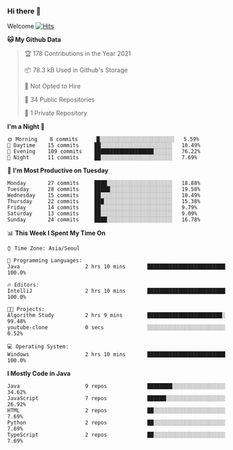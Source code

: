 ### Hi there 👋 

Welcome [![Hits](https://hits.seeyoufarm.com/api/count/incr/badge.svg?url=https%3A%2F%2Fgithub.com%2Fharry4455&count_bg=%2379C83D&title_bg=%23555555&icon=&icon_color=%23E7E7E7&title=hits&edge_flat=false)](https://hits.seeyoufarm.com)


<!--
**harry4455/harry4455** is a ✨ _special_ ✨ repository because its `README.md` (this file) appears on your GitHub profile.

Here are some ideas to get you started:

- 🔭 I’m currently working on ...
- 🌱 I’m currently learning ...
- 👯 I’m looking to collaborate on ...
- 🤔 I’m looking for help with ...
- 💬 Ask me about ...
- 📫 How to reach me: ...
- 😄 Pronouns: ...
- ⚡ Fun fact: ...
-->

<!--START_SECTION:waka-->
**🐱 My Github Data** 

> 🏆 178 Contributions in the Year 2021
 > 
> 📦 78.3 kB Used in Github's Storage 
 > 
> 🚫 Not Opted to Hire
 > 
> 📜 34 Public Repositories 
 > 
> 🔑 1 Private Repository 
 > 
**I'm a Night 🦉** 

```text
🌞 Morning    8 commits      █░░░░░░░░░░░░░░░░░░░░░░░░   5.59% 
🌆 Daytime    15 commits     ██░░░░░░░░░░░░░░░░░░░░░░░   10.49% 
🌃 Evening    109 commits    ███████████████████░░░░░░   76.22% 
🌙 Night      11 commits     ██░░░░░░░░░░░░░░░░░░░░░░░   7.69%

```
📅 **I'm Most Productive on Tuesday** 

```text
Monday       27 commits     ████░░░░░░░░░░░░░░░░░░░░░   18.88% 
Tuesday      28 commits     █████░░░░░░░░░░░░░░░░░░░░   19.58% 
Wednesday    15 commits     ██░░░░░░░░░░░░░░░░░░░░░░░   10.49% 
Thursday     22 commits     ███░░░░░░░░░░░░░░░░░░░░░░   15.38% 
Friday       14 commits     ██░░░░░░░░░░░░░░░░░░░░░░░   9.79% 
Saturday     13 commits     ██░░░░░░░░░░░░░░░░░░░░░░░   9.09% 
Sunday       24 commits     ████░░░░░░░░░░░░░░░░░░░░░   16.78%

```


📊 **This Week I Spent My Time On** 

```text
⌚︎ Time Zone: Asia/Seoul

💬 Programming Languages: 
Java                     2 hrs 10 mins       █████████████████████████   100.0%

🔥 Editors: 
IntelliJ                 2 hrs 10 mins       █████████████████████████   100.0%

🐱‍💻 Projects: 
Algorithm Study          2 hrs 9 mins        ████████████████████████░   99.48% 
youtube-clone            0 secs              ░░░░░░░░░░░░░░░░░░░░░░░░░   0.52%

💻 Operating System: 
Windows                  2 hrs 10 mins       █████████████████████████   100.0%

```

**I Mostly Code in Java** 

```text
Java                     9 repos             ████████░░░░░░░░░░░░░░░░░   34.62% 
JavaScript               7 repos             ██████░░░░░░░░░░░░░░░░░░░   26.92% 
HTML                     2 repos             ██░░░░░░░░░░░░░░░░░░░░░░░   7.69% 
Python                   2 repos             ██░░░░░░░░░░░░░░░░░░░░░░░   7.69% 
TypeScript               2 repos             ██░░░░░░░░░░░░░░░░░░░░░░░   7.69%

```



<!--END_SECTION:waka-->
